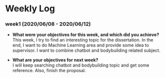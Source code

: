 # Weekly Log  
  
### week1 (2020/06/08 - 2020/06/12)
* **What were your objectives for this week, and which did you achieve?**  
    This week, I try to find an interesting topic for the dissertation. In the end, I want to do Machine Learning area and provide some idea to supervisor. I want to combine chatbot and bodybuilding related subject.
  
* **What are your objectives for next week?**  
    I will keep searching chatbot and bodybuilding topic and get some reference. Also, finish the proposal.